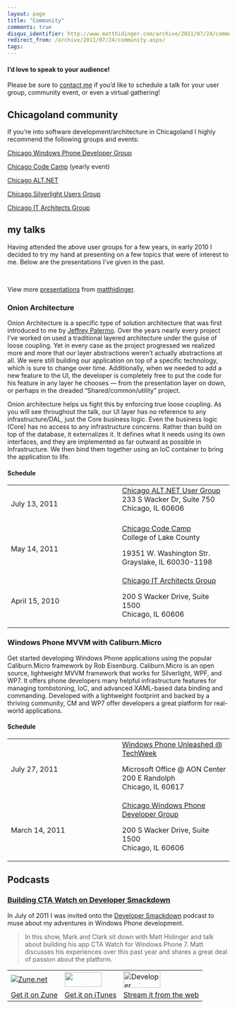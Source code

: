 ```yaml
---
layout: page
title: "Community"
comments: true
disqus_identifier: http://www.matthidinger.com/archive/2011/07/24/community.aspx
redirect_from: /archive/2011/07/24/community.aspx/
tags: 
---
```

#### I’d love to speak to your audience!

Please be sure to [contact me](http://matthidinger.com/contact.aspx) if you’d like to schedule a talk for your user group, community event, or even a virtual gathering!

Chicagoland community
---------------------

If you’re into software development/architecture in Chicagoland I highly recommend the following groups and events:

[Chicago Windows Phone Developer Group](http://www.meetup.com/Chicago-Windows-Phone-Developers/)

[Chicago Code Camp](http://chicagocodecamp.com/) (yearly event)

[Chicago ALT.NET](http://chicagoalt.net/Home)

[Chicago Silverlight Users Group](http://chicagosilverlight.eventbrite.com/)

[Chicago IT Architects Group](http://www.chicagoarchitectsgroup.com/)

my talks
--------

Having attended the above user groups for a few years, in early 2010 I decided to try my hand at presenting on a few topics that were of interest to me. Below are the presentations I’ve given in the past.

 

View more [presentations](http://www.slideshare.net/) from [matthidinger](http://www.slideshare.net/matthidinger).

### Onion Architecture

Onion Architecture is a specific type of solution architecture that was first introduced to me by [Jeffrey Palermo](http://jeffreypalermo.com/blog/the-onion-architecture-part-1/). Over the years nearly every project I’ve worked on used a traditional layered architecture under the guise of loose coupling. Yet in every case as the project progressed we realized more and more that our layer abstractions weren’t actually abstractions at all. We were still building our application on top of a specific technology, which is sure to change over time. Additionally, when we needed to add a new feature to the UI, the developer is completely free to put the code for his feature in any layer he chooses — from the presentation layer on down, or perhaps in the dreaded “Shared/common/utility” project.

Onion architecture helps us fight this by enforcing true loose coupling. As you will see throughout the talk, our UI layer has no reference to any infrastructure/DAL, just the Core business logic. Even the business logic (Core) has no access to any infrastructure concerns. Rather than build on top of the database, it externalizes it. It defines what it needs using its own interfaces, and they are implemented as far outward as possible in Infrastructure. We then bind them together using an IoC container to bring the application to life.

#### Schedule

<table>
<colgroup>
<col width="50%" />
<col width="50%" />
</colgroup>
<tbody>
<tr class="odd">
<td>July 13, 2011</td>
<td><a href="http://chicagoalt.net/event/july-2011-meeting-onion-architecture-with-asp-net-mvc">Chicago ALT.NET User Group</a> <br />
233 S Wacker Dr, Suite 750<br />
Chicago, IL 60606<br />
<br />
</td>
</tr>
<tr class="even">
<td>May 14, 2011</td>
<td><a href="http://chicagocodecamp.com/sessions/28">Chicago Code Camp</a><br />
College of Lake County
<p>19351 W. Washington Str.<br />
Grayslake, IL 60030-1198</p></td>
</tr>
<tr class="odd">
<td>April 15, 2010</td>
<td><a href="http://chicagoarchitectsgroup.com/Meetings.aspx?mid=18">Chicago IT Architects Group</a><br />

<p>200 S Wacker Drive, Suite 1500<br />
Chicago, IL 60606</p></td>
</tr>
</tbody>
</table>

### Windows Phone MVVM with Caliburn.Micro

Get started developing Windows Phone applications using the popular Caliburn.Micro framework by Rob Eisenburg. Caliburn.Micro is an open source, lightweight MVVM framework that works for Silverlight, WPF, and WP7. It offers phone developers many helpful infrastructure features for managing tombstoning, IoC, and advanced XAML-based data binding and commanding. Developed with a lightweight footprint and backed by a thriving community, CM and WP7 offer developers a great platform for real-world applications.

#### Schedule

<table>
<colgroup>
<col width="50%" />
<col width="50%" />
</colgroup>
<tbody>
<tr class="odd">
<td>July 27, 2011</td>
<td><a href="http://windowsphonetechweek.eventbrite.com/">Windows Phone Unleashed @ TechWeek</a><br />

<p>Microsoft Office @ AON Center<br />
200 E Randolph<br />
Chicago, IL 60617</p></td>
</tr>
<tr class="even">
<td>March 14, 2011</td>
<td><a href="http://www.meetup.com/Chicago-Windows-Phone-Developers/events/16679113/">Chicago Windows Phone Developer Group</a><br />

<p>200 S Wacker Drive, Suite 1500<br />
Chicago, IL 60606</p></td>
</tr>
</tbody>
</table>

Podcasts
--------

### [Building CTA Watch on Developer Smackdown](http://developersmackdown.com/archives/show/53)

In July of 2011 I was invited onto the [Developer Smackdown](http://developersmackdown.com/archives/show/53) podcast to muse about my adventures in Windows Phone development.

> In this show, Mark and Clark sit down with Matt Hidinger and talk about building his app CTA Watch for Windows Phone 7. Matt discusses his experiences over this past year and shares a great deal of passion about the platform.

|                                                                                                                                                               |                                                                                                                                                                                         |                                                                                                                                                                                             |
|---------------------------------------------------------------------------------------------------------------------------------------------------------------|-----------------------------------------------------------------------------------------------------------------------------------------------------------------------------------------|---------------------------------------------------------------------------------------------------------------------------------------------------------------------------------------------|
| [![Zune.net](http://social.zune.net/xweb/zune/argoV2/images/ZuneLogo.gif)](http://social.zune.net/podcast/The-Smackdown/dc0d78a9-8d5d-4fb4-b205-1491945cab7c) | [<img src="http://www.rechargebiomedical.com/blog/wp-content/uploads/2011/02/itunes_logo1.jpg" width="84" height="33" />](http://itunes.apple.com/us/podcast/the-smackdown/id331905132) | [<img src="http://a4.mzstatic.com/us/r30/Podcasts/d5/69/49/ps.jbzitkii.170x170-75.jpg" alt="Developer Smackdown" width="84" height="37" />](http://developersmackdown.com/Archives/Show/53) |
| [Get it on Zune](http://social.zune.net/podcast/The-Smackdown/dc0d78a9-8d5d-4fb4-b205-1491945cab7c)                                                           | [Get it on iTunes](http://itunes.apple.com/us/podcast/the-smackdown/id331905132)                                                                                                        | [Stream it from the web](http://developersmackdown.com/Archives/Show/53)                                                                                                                    |



